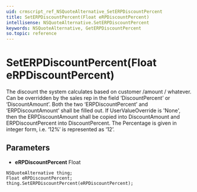 ```yaml
---
uid: crmscript_ref_NSQuoteAlternative_SetERPDiscountPercent
title: SetERPDiscountPercent(Float eRPDiscountPercent)
intellisense: NSQuoteAlternative.SetERPDiscountPercent
keywords: NSQuoteAlternative, GetERPDiscountPercent
so.topic: reference
---
```


# SetERPDiscountPercent(Float eRPDiscountPercent)

The discount the system calculates based on customer /amount / whatever. Can be overridden by the sales rep in the field ‘DiscountPercent’ or ‘DiscountAmount’. Both the two ‘ERPDiscountPercent’ and ‘ERPDiscountAmount’ shall be filled out. If UserValueOverride is 'None', then the ERPDiscountAmount shall be copied into DiscountAmount and ERPDiscountPercent into DiscountPercent. The Percentage is given in integer form, i.e. ‘12%’ is represented as ‘12’.

## Parameters

* **eRPDiscountPercent** Float

```crmscript
NSQuoteAlternative thing;
Float eRPDiscountPercent;
thing.SetERPDiscountPercent(eRPDiscountPercent);
```

